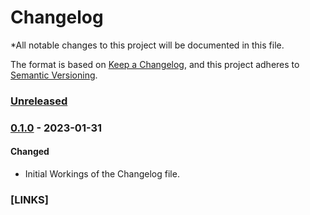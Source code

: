 <!-- This file is maintained using the changelogger cli tool. Do not modify this file by hand.-->
# Changelog
*All notable changes to this project will be documented in this file.

The format is based on [Keep a Changelog](https://keepachangelog.com/en/1.0.0/),
and this project adheres to [Semantic Versioning](https://semver.org/spec/v2.0.0.html).

### [Unreleased]

### [0.1.0] - 2023-01-31

#### Changed

- Initial Workings of the Changelog file.

### [LINKS]

[Unreleased]: https://github.com/award28/changelogger/compare/0.1.0...HEAD
[0.1.0]: https://github.com/award28/changelogger/commit/a284a424df9fe41121f5101b9a9471aa91fad7c4
